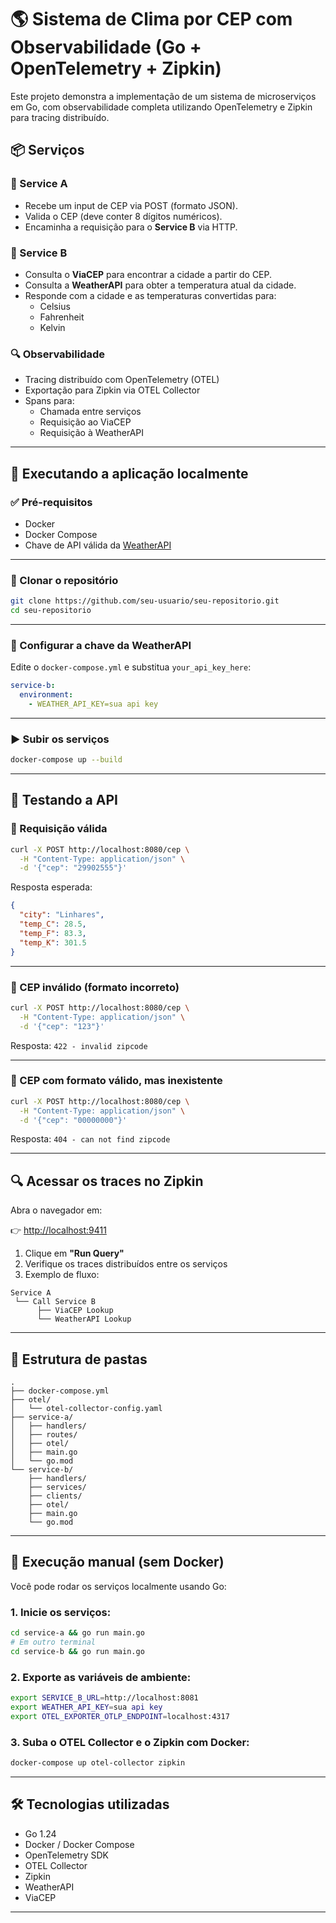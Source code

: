 # 🌎 Sistema de Clima por CEP com Observabilidade (Go + OpenTelemetry + Zipkin)

Este projeto demonstra a implementação de um sistema de microserviços em Go, com observabilidade completa utilizando OpenTelemetry e Zipkin para tracing distribuído.

## 📦 Serviços

### 🔹 Service A
- Recebe um input de CEP via POST (formato JSON).
- Valida o CEP (deve conter 8 dígitos numéricos).
- Encaminha a requisição para o **Service B** via HTTP.

### 🔹 Service B
- Consulta o **ViaCEP** para encontrar a cidade a partir do CEP.
- Consulta a **WeatherAPI** para obter a temperatura atual da cidade.
- Responde com a cidade e as temperaturas convertidas para:
  - Celsius
  - Fahrenheit
  - Kelvin

### 🔍 Observabilidade
- Tracing distribuído com OpenTelemetry (OTEL)
- Exportação para Zipkin via OTEL Collector
- Spans para:
  - Chamada entre serviços
  - Requisição ao ViaCEP
  - Requisição à WeatherAPI

---

## 🚀 Executando a aplicação localmente

### ✅ Pré-requisitos

- Docker
- Docker Compose
- Chave de API válida da [WeatherAPI](https://www.weatherapi.com/)

---

### 📁 Clonar o repositório

```bash
git clone https://github.com/seu-usuario/seu-repositorio.git
cd seu-repositorio
```

---

### 🔧 Configurar a chave da WeatherAPI

Edite o `docker-compose.yml` e substitua `your_api_key_here`:

```yaml
service-b:
  environment:
    - WEATHER_API_KEY=sua api key
```

---

### ▶️ Subir os serviços

```bash
docker-compose up --build
```

---

## 📡 Testando a API

### 🔹 Requisição válida

```bash
curl -X POST http://localhost:8080/cep \
  -H "Content-Type: application/json" \
  -d '{"cep": "29902555"}'
```

Resposta esperada:

```json
{
  "city": "Linhares",
  "temp_C": 28.5,
  "temp_F": 83.3,
  "temp_K": 301.5
}
```

---

### 🔸 CEP inválido (formato incorreto)

```bash
curl -X POST http://localhost:8080/cep \
  -H "Content-Type: application/json" \
  -d '{"cep": "123"}'
```

Resposta: `422 - invalid zipcode`

---

### 🔸 CEP com formato válido, mas inexistente

```bash
curl -X POST http://localhost:8080/cep \
  -H "Content-Type: application/json" \
  -d '{"cep": "00000000"}'
```

Resposta: `404 - can not find zipcode`

---

## 🔍 Acessar os traces no Zipkin

Abra o navegador em:

👉 [http://localhost:9411](http://localhost:9411)

1. Clique em **"Run Query"**
2. Verifique os traces distribuídos entre os serviços
3. Exemplo de fluxo:
```
Service A
 └── Call Service B
      ├── ViaCEP Lookup
      └── WeatherAPI Lookup
```

---

## 🧱 Estrutura de pastas

```
.
├── docker-compose.yml
├── otel/
│   └── otel-collector-config.yaml
├── service-a/
│   ├── handlers/
│   ├── routes/
│   ├── otel/
│   ├── main.go
│   └── go.mod
└── service-b/
    ├── handlers/
    ├── services/
    ├── clients/
    ├── otel/
    ├── main.go
    └── go.mod
```

---

## 🔧 Execução manual (sem Docker)

Você pode rodar os serviços localmente usando Go:

### 1. Inicie os serviços:

```bash
cd service-a && go run main.go
# Em outro terminal
cd service-b && go run main.go
```

### 2. Exporte as variáveis de ambiente:

```bash
export SERVICE_B_URL=http://localhost:8081
export WEATHER_API_KEY=sua api key
export OTEL_EXPORTER_OTLP_ENDPOINT=localhost:4317
```

### 3. Suba o OTEL Collector e o Zipkin com Docker:

```bash
docker-compose up otel-collector zipkin
```

---

## 🛠️ Tecnologias utilizadas

- Go 1.24
- Docker / Docker Compose
- OpenTelemetry SDK
- OTEL Collector
- Zipkin
- WeatherAPI
- ViaCEP

---

